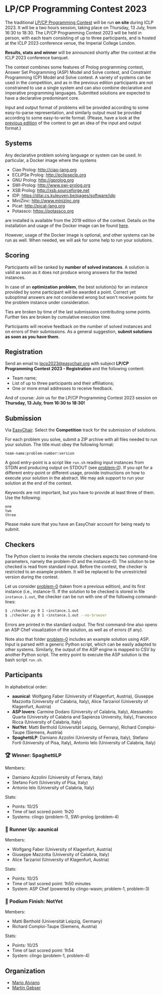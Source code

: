 # LP/CP Programming Contest 2023

The traditional [LP/CP Programming Contest](https://lpcp-contest.github.io/) will be run **on site** during ICLP 2023.
It will be a two hours session, taking place on Thursday, 13 July, from 16:30 to 18:30.
The LP/CP Programming Contest 2023 will be held in person, with each team consisting of up to three participants, and is hosted at the ICLP 2023 conference venue, the Imperial College London.

**Results, stats and winner** will be announced shortly after the contest at the ICLP 2023 conference banquet.

The contest combines some features of Prolog programming contest, Answer Set Programming (ASP) Model and Solve contest, and Constraint Programming (CP) Model and Solve contest.
A variety of systems can be used in the competition, and as in the previous edition participants are not constrained to use a single system and can also combine declarative and imperative programming languages.
Submitted solutions are expected to have a declarative predominant core.

Input and output format of problems will be provided according to some easy-to-parse representation, and similarly output must be provided according to some easy-to-write format.
(Please, have a look at the [previous edition](https://github.com/alviano/lpcp-contest-2022) of the contest to get an idea of the input and output format.)


## Systems

Any declarative problem solving language or system can be used.
In particular, a Docker image where the systems

* Ciao Prolog: http://ciao-lang.org
* ECLiPSe Prolog: http://eclipseclp.org
* GNU Prolog: http://gprolog.org
* SWI-Prolog: http://www.swi-prolog.org
* XSB Prolog: http://xsb.sourceforge.net
* IDP: https://dtai.cs.kuleuven.be/pages/software/idp
* MiniZinc: http://www.minizinc.org
* Picat: http://picat-lang.org
* Potassco: https://potassco.org

are installed is available from the 2019 edition of the contest.
Details on the installation and usage of the Docker image can be found [here](https://github.com/lpcp-contest/docker-lpcpsys).

However, usage of the Docker image is optional, and other systems can be run as well. When needed, we will ask for some help to run your solutions.


## Scoring

Participants will be ranked by **number of solved instances**.
A solution is valid as soon as it does not produce wrong answers for the tested instances.

In case of an **optimization problem**, the best solution(s) for an instance provided by some participant will be awarded a point. Correct yet suboptimal answers are not considered wrong but won't receive points for the problem instance under consideration.

Ties are broken by time of the last submissions contributing some points.
Further ties are broken by cumulative execution time.

Participants will receive feedback on the number of solved instances and on errors of their submissions.
As a general suggestion, **submit solutions as soon as you have them**.


## Registration

Send an email to lpcp2023@easychair.org with subject **LP/CP Programming Contest 2023 - Registration** and the following content:

* Team name;
* List of up to three participants and their affiliations;
* One or more email addresses to receive feedback.

And of course: Join us for the LP/CP Programming Contest 2023 session on **Thursday, 13 July, from 16:30 to 18:30!**


## Submission

Via [EasyChair](https://easychair.org/conferences/?conf=iclp2023).
Select the **Competition** track for the submission of solutions.

For each problem you solve, submit a ZIP archive with all files needed to run your solution.
The title must obey the following format:

```
team-name:problem-number:version
```

A good entry-point is a script like `run.sh` reading input instances from STDIN and producing output on STDOUT (see [problem-0](problem-0/example-solution-using-asp)).
If you opt for a different entry-point or different usage, provide instructions on how to execute your solution in the abstract.
We may ask support to run your solution at the end of the contest.

Keywords are not important, but you have to provide at least three of them. Use the following:

```
one
two
three
```

Please make sure that you have an EasyChair account for being ready to submit.


## Checkers

The Python client to invoke the remote checkers expects two command-line parameters, namely the problem-ID and the instance-ID.
The solution to be checked is read from standard input.
Before the contest, the checker is restricted to an example problem.
It will be replaced to the unrestricted version during the contest.

Let us consider [problem-0](problem-0) (taken from a previous edition), and its first instance (i.e., instance-1).
If the solution to be checked is stored in file `instance.1.out`, the checker can be run with one of the following command-lines:
```bash
$ ./checker.py 0 1 <instance.1.out
$ ./checker.py 0 1 <instance.1.out --no-browser
```

Errors are printed in the standard output.
The first command-line also opens an ASP Chef visualization of the solution, as well as of errors (if any).

Note also that folder [problem-0](problem-0) includes an example solution using ASP.
Input is parsed with a generic Python script, which can be easily adapted to other systems.
Similarly, the output of the ASP engine is mapped to CSV by another Python script.
The entry point to execute the ASP solution is the bash script `run.sh`.


## Participants

In alphabetical order:
- **aaunical**: Wolfgang Faber (University of Klagenfurt, Austria), Giuseppe Mazzotta (University of Calabria, Italy), Alice Tarzariol (University of Klagenfurt, Austria)
- **ASP lovers**: Carmine Dodaro (University of Calabria, Italy), Alessandro Quarta (University of Calabria and Sapienza University, Italy), Francesco Ricca (University of Calabria, Italy)
- **NotYet**: Matti Berthold (Universität Leipzig, Germany), Richard Comploi-Taupe (Siemens, Austria)
- **SpaghettiLP**: Damiano Azzolini (University of Ferrara, Italy), Stefano Forti (University of Pisa, Italy), Antonio Ielo (University of Calabria, Italy)

### 🏆 Winner: SpaghettiLP

Members:
- Damiano Azzolini (University of Ferrara, Italy)
- Stefano Forti (University of Pisa, Italy)
- Antonio Ielo (University of Calabria, Italy)

Stats:
- Points: 10/25
- Time of last scored point: 1h20
- Systems: clingo (problem-1), SWI-prolog (problem-4)


### 🥈 Runner Up: aaunical

Members:
- Wolfgang Faber (University of Klagenfurt, Austria)
- Giuseppe Mazzotta (University of Calabria, Italy)
- Alice Tarzariol (University of Klagenfurt, Austria)

Stats:
- Points: 10/25
- Time of last scored point: 1h50 minutes
- System: ASP Chef (powered by clingo-wasm; problem-1, problem-3)


### 🥉 Podium Finish: NotYet

Members:
- Matti Berthold (Universität Leipzig, Germany)
- Richard Comploi-Taupe (Siemens, Austria)

Stats:
- Points: 10/25
- Time of last scored point: 1h54
- System: clingo (problem-1, problem-4)


## Organization

- [Mario Alviano](https://alviano.net)
- [Martin Gebser](https://ainf.aau.at/prosys)
